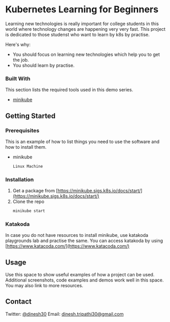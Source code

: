 # Kubernetes Learning for Beginners


Learning new technologies is really important for  college students in this world where technology  changes are happening very very fast. This project  is dedicated to  those  studenst  who want to learn by k8s by practise. 

Here's why:
* You should focus on learning new  technologies which help you  to get  the  job.
* You should learn  by  practise.


### Built With

This section lists the required tools used in this demo  series.
* [minikube](https://minikube.sigs.k8s.io/docs/)




<!-- GETTING STARTED -->
## Getting Started


### Prerequisites

This is an example of how to list things you need to use the software and how to install them.
* minikube
  ```sh
  Linux Machine
  ```


### Installation

1. Get a package  from [https://minikube.sigs.k8s.io/docs/start/](https://minikube.sigs.k8s.io/docs/start/)
2. Clone the repo
   ```sh  
   minikube start
   ```

### Katakoda
In case you do not have resources to install minikube, use katakoda playgrounds lab and practise the same.
You can access katakoda by using [https://www.katacoda.com/](https://www.katacoda.com/)


<!-- USAGE EXAMPLES -->
## Usage

Use this space to show useful examples of how a project can be used. Additional screenshots, code examples and demos work well in this space. You may also link to more resources.




## Contact

Twitter: [@dinesh30](https://twitter.com/dinesh30)  Email: dinesh.tripathi30@gmail.com






